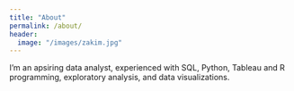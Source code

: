 ```yaml
---
title: "About"
permalink: /about/
header:
  image: "/images/zakim.jpg"
---
```


I’m an apsiring data analyst, experienced with SQL, Python, Tableau and R programming, exploratory analysis, and data visualizations.


